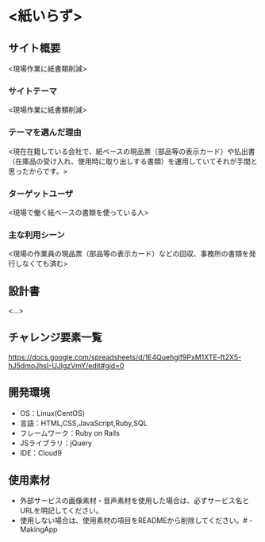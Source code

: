 # <紙いらず>

## サイト概要
<現場作業に紙書類削減>

### サイトテーマ
<現場作業に紙書類削減>

### テーマを選んだ理由
<現在在籍している会社で、紙ベースの現品票（部品等の表示カード）や払出書（在庫品の受け入れ、使用時に取り出しする書類）を運用していてそれが手間と思ったからです。>

### ターゲットユーザ
<現場で働く紙ベースの書類を使っている人>

### 主な利用シーン
<現場の作業員の現品票（部品等の表示カード）などの回収、事務所の書類を発行しなくても済む>

## 設計書
<...>

## チャレンジ要素一覧
<https://docs.google.com/spreadsheets/d/1E4Quehglf9PxM1XTE-ft2X5-hJ5dmoJhsI-UJlgzVmY/edit#gid=0>

## 開発環境
- OS：Linux(CentOS)
- 言語：HTML,CSS,JavaScript,Ruby,SQL
- フレームワーク：Ruby on Rails
- JSライブラリ：jQuery
- IDE：Cloud9

## 使用素材
- 外部サービスの画像素材・音声素材を使用した場合は、必ずサービス名とURLを明記してください。
- 使用しない場合は、使用素材の項目をREADMEから削除してください。#   - M a k i n g A p p  
 
